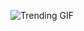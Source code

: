 
<!-- GIF_SECTION -->
![Trending GIF](https://media4.giphy.com/media/v1.Y2lkPThiYjIxNzcyYXhlenp4aXM3Y3AwaXk2MXVjZmkxdXlreGVmemdkM2FndWQxNWZnZyZlcD12MV9naWZzX3NlYXJjaCZjdD1n/p4NLw3I4U0idi/giphy.gif)
<!-- END_GIF_SECTION -->
